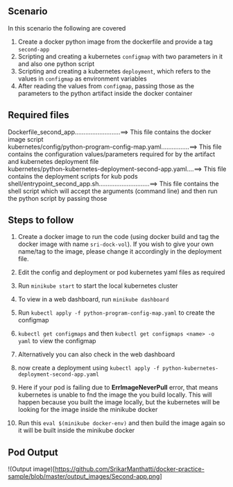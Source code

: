## Scenario

In this scenario the following are covered 
1. Create a docker python image from the dockerfile and provide a tag `second-app`
2. Scripting and creating a kubernetes `configmap` with two parameters in it and also one python script
3. Scripting and creating a kubernetes `deployment`, which refers to the values in `configmap` as environment variables
4. After reading the values from `configmap`, passing those as the parameters to the python artifact inside the docker container

## Required files

Dockerfile_second_app..........................==> This file contains the docker image script <br>
kubernetes/config/python-program-config-map.yaml................==> This file contains the configuration values/parameters required for by the artifact and kubernetes deployment file <br>
kubernetes/python-kubernetes-deployment-second-app.yaml....==> This file contains the deployment scripts for kub pods<br>
shell/entrypoint_second_app.sh.............................==> This file contains the shell script which will accept the arguments (command line) and then run the python script by passing those<br>


## Steps to follow
1. Create a docker image to run the code (using docker build and tag the docker image with name ``sri-dock-vol``). If you wish to give your own name/tag to the image, please change it accordingly in the deployment file.
2. Edit the config and deployment or pod kubernetes yaml files as required
3. Run `minikube start`  to start the local kubernetes cluster
4. To view in a web dashboard, run `minikube dashboard` 
5. Run `kubectl apply -f python-program-config-map.yaml` to create the configmap
6. `kubectl get configmaps` and then `kubectl get configmaps <name> -o yaml` to view the configmap
7. Alternatively you can also check in the web dashboard
8. now create a deployment using `kubectl apply -f python-kubernetes-deployment-second-app.yaml`

9. Here if your pod is failing due to **ErrImageNeverPull** error, that means kubernetes is unable to fnd the image the you build locally. This will happen because you built the image locally, but the kubernetes will be looking for the image inside the minikube docker
10. Run this `eval $(minikube docker-env)` and then build the image again so it will be built inside the minikube docker


## Pod Output
!(Output image)[https://github.com/SrikarManthatti/docker-practice-sample/blob/master/output_images/Second-app.png]

